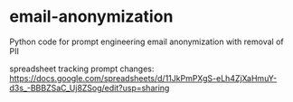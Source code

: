 # email-anonymization
Python code for prompt engineering email anonymization with removal of PII

spreadsheet tracking prompt changes: https://docs.google.com/spreadsheets/d/11JkPmPXgS-eLh4ZjXaHmuY-d3s_-BBBZSaC_Uj8ZSog/edit?usp=sharing

